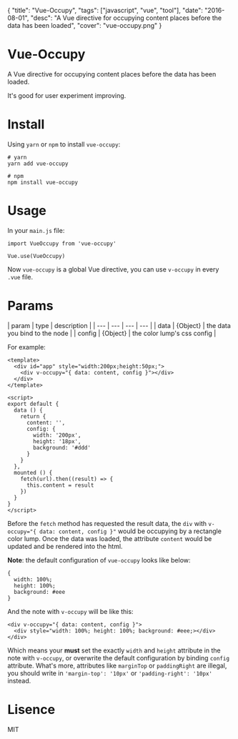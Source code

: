 {
  "title": "Vue-Occupy",
  "tags": ["javascript", "vue", "tool"],
  "date": "2016-08-01",
  "desc": "A Vue directive for occupying content places before the data has been loaded",
  "cover": "vue-occupy.png"
}

# Vue-Occupy
A Vue directive for occupying content places before the data has been loaded.

It's good for user experiment improving.

# Install
Using `yarn` or `npm` to install `vue-occupy`:

```
# yarn
yarn add vue-occupy

# npm
npm install vue-occupy
```

# Usage
In your `main.js` file:

```
import VueOccupy from 'vue-occupy'

Vue.use(VueOccupy)
```

Now `vue-occupy` is a global Vue directive, you can use `v-occupy` in every `.vue` file.

# Params

| param | type | description |
| --- | --- | --- | --- |
| data | {Object} | the data you bind to the node |
| config | {Object} | the color lump's css config |

For example:

```
<template>
  <div id="app" style="width:200px;height:50px;">
    <div v-occupy="{ data: content, config }"></div>
  </div>
</template>

<script>
export default {
  data () {
    return {
      content: '',
      config: {
        width: '200px',
        height: '18px',
        background: '#ddd'
      }
    }
  },
  mounted () {
    fetch(url).then((result) => {
      this.content = result
    })
  }
}
</script>
```

Before the `fetch` method has requested the result data, the `div` with `v-occupy="{ data: content, config }"` would be occupying by a rectangle color lump. Once the data was loaded, the attribute `content` would be updated and be rendered into the html.

**Note**: the default configuration of `vue-occupy` looks like below:
```
{
  width: 100%; 
  height: 100%; 
  background: #eee
}
``` 
And the note with `v-occupy` will be like this:

```
<div v-occupy="{ data: content, config }">
  <div style="width: 100%; height: 100%; background: #eee;></div>
</div>
```

Which means your **must** set the exactly `width` and `height` attribute in the note with `v-occupy`, or overwrite the default configuration by binding `config` attribute. What's more, attributes like `marginTop` or `paddingRight` are illegal, you should write in `'margin-top': '10px'` or `'padding-right': '10px'` instead.

# Lisence
MIT